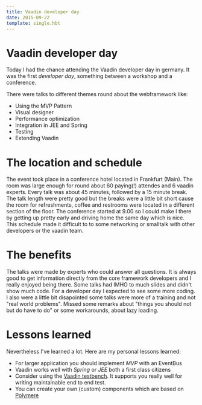```yaml
---
title: Vaadin developer day
date: 2015-09-22
template: single.hbt
---
```

# Vaadin developer day

Today I had the chance attending the Vaadin developer day in germany. It was the first *developer day*, something between a workshop and a conference. 

There were talks to different themes round about the webframework like:
* Using the MVP Pattern
* Visual designer
* Performance optimization
* Integration in JEE and Spring
* Testing
* Extending Vaadin

# The location and schedule
The event took place in a conference hotel located in Frankfurt (Main). The room was large enough for round about 60 paying(!) attendes and 6 vaadin experts. Every talk was about 45 minutes, followed by a 15 minute break. The talk length were pretty good but the breaks were a little bit short cause the room for refreshments, coffee and restrooms were located in a different section of the floor. The conference started at 9.00 so I could make I there by getting up pretty early and driving home the same day which is nice. This schedule made it difficult to to some networking or smalltalk with other developers or the vaadin team.
 
# The benefits
The talks were made by experts who could answer all questions. It is always good to get information directly from the core framework developers and I really enjoyed being there. Some talks had IMHO to much slides and didn't show much code. For a developer day I expected to see some more coding. I also were a little bit disapointed some talks were more of a training and not "real world problems". Missed some remarks about "things you should not but do have to do" or some workarounds, about lazy loading. 

# Lessons learned
Nevertheless I've learned a lot.
Here are my personal lessons learned:
* For larger application you should implement _MVP_ with an EventBus
* Vaadin works well with *Spring* or *JEE* both a first class citizens
* Consider using the [Vaadin testbench](https://vaadin.com/add-ons/testbench). It supports you really well for writing maintainable end to end test.
* You can create your own (custom) components which are based on [Polymere](https://www.polymer-project.org/1.0/)

